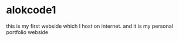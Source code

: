 # alokcode1
this is my first webside which I host on internet. and it is my personal portfolio webside
